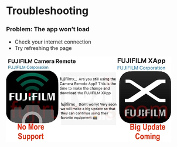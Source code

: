 # Troubleshooting

### Problem: The app won’t load  
- Check your internet connection  
- Try refreshing the page  

![Fujifilm](images/X-App.jpg)
